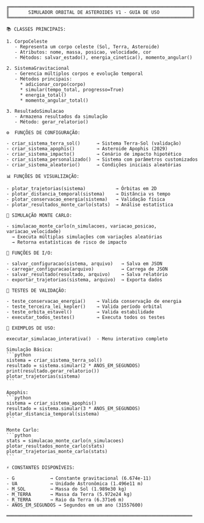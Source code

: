     ╔═══════════════════════════════════════════════════════════════════╗
    ║       SIMULADOR ORBITAL DE ASTEROIDES V1 - GUIA DE USO            ║
    ╚═══════════════════════════════════════════════════════════════════╝
    
    📚 CLASSES PRINCIPAIS:
    
    1. CorpoCeleste
       - Representa um corpo celeste (Sol, Terra, Asteroide)
       - Atributos: nome, massa, posicao, velocidade, cor
       - Métodos: salvar_estado(), energia_cinetica(), momento_angular()
    
    2. SistemaGravitacional
       - Gerencia múltiplos corpos e evolução temporal
       - Métodos principais:
         * adicionar_corpo(corpo)
         * simular(tempo_total, progresso=True)
         * energia_total()
         * momento_angular_total()
    
    3. ResultadoSimulacao
       - Armazena resultados da simulação
       - Método: gerar_relatorio()
    
    ⚙️  FUNÇÕES DE CONFIGURAÇÃO:
    
    - criar_sistema_terra_sol()      → Sistema Terra-Sol (validação)
    - criar_sistema_apophis()        → Asteroide Apophis (2029)
    - criar_sistema_impacto()        → Cenário de impacto hipotético
    - criar_sistema_personalizado()  → Sistema com parâmetros customizados
    - criar_sistema_aleatorio()      → Condições iniciais aleatórias
    
    📊 FUNÇÕES DE VISUALIZAÇÃO:
    
    - plotar_trajetorias(sistema)           → Órbitas em 2D
    - plotar_distancia_temporal(sistema)    → Distância vs tempo
    - plotar_conservacao_energia(sistema)   → Validação física
    - plotar_resultados_monte_carlo(stats)  → Análise estatística
    
    🎲 SIMULAÇÃO MONTE CARLO:
    
    - simulacao_monte_carlo(n_simulacoes, variacao_posicao, variacao_velocidade)
      → Executa múltiplas simulações com variações aleatórias
      → Retorna estatísticas de risco de impacto
    
    💾 FUNÇÕES DE I/O:
    
    - salvar_configuracao(sistema, arquivo)   → Salva em JSON
    - carregar_configuracao(arquivo)          → Carrega de JSON
    - salvar_resultado(resultado, arquivo)    → Salva relatório
    - exportar_trajetorias(sistema, arquivo)  → Exporta dados
    
    🧪 TESTES DE VALIDAÇÃO:
    
    - teste_conservacao_energia()    → Valida conservação de energia
    - teste_terceira_lei_kepler()    → Valida período orbital
    - teste_orbita_estavel()         → Valida estabilidade
    - executar_todos_testes()        → Executa todos os testes
    
    📖 EXEMPLOS DE USO:

    executar_simulacao_interativa()  - Menu interativo completo
    
    Simulação Básica:
    ```python
    sistema = criar_sistema_terra_sol()
    resultado = sistema.simular(2 * ANOS_EM_SEGUNDOS)
    print(resultado.gerar_relatorio())
    plotar_trajetorias(sistema)
    ```
    
    Apophis:
    ```python
    sistema = criar_sistema_apophis()
    resultado = sistema.simular(3 * ANOS_EM_SEGUNDOS)
    plotar_distancia_temporal(sistema)
    ```
    
    Monte Carlo:
    ```python
    stats = simulacao_monte_carlo(n_simulacoes)
    plotar_resultados_monte_carlo(stats)
    plotar_trajetorias_monte_carlo(stats)
    ```
    
    ⚡ CONSTANTES DISPONÍVEIS:
    
    - G             → Constante gravitacional (6.674e-11)
    - UA            → Unidade Astronômica (1.496e11 m)
    - M_SOL         → Massa do Sol (1.989e30 kg)
    - M_TERRA       → Massa da Terra (5.972e24 kg)
    - R_TERRA       → Raio da Terra (6.371e6 m)
    - ANOS_EM_SEGUNDOS → Segundos em um ano (31557600)
    
    ════════════════════════════════════════════════════════════════════
